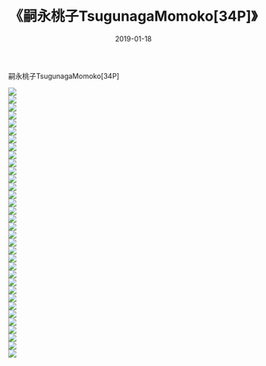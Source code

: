 ﻿---
layout: post
title:  《嗣永桃子TsugunagaMomoko[34P]》
date:   2019-01-18
img: http://pic.660000.xyz/1:/唯美/2019/嗣永桃子TsugunagaMomoko[34P]/000.jpg
categories: [美女, 清纯, 唯美]
---

嗣永桃子TsugunagaMomoko[34P]

  ![](http://pic.660000.xyz/1:/唯美/2019/嗣永桃子TsugunagaMomoko[34P]/001.jpg) <br> ![](http://pic.660000.xyz/1:/唯美/2019/嗣永桃子TsugunagaMomoko[34P]/002.jpg) <br> ![](http://pic.660000.xyz/1:/唯美/2019/嗣永桃子TsugunagaMomoko[34P]/003.jpg) <br> ![](http://pic.660000.xyz/1:/唯美/2019/嗣永桃子TsugunagaMomoko[34P]/004.jpg) <br> ![](http://pic.660000.xyz/1:/唯美/2019/嗣永桃子TsugunagaMomoko[34P]/005.jpg) <br> ![](http://pic.660000.xyz/1:/唯美/2019/嗣永桃子TsugunagaMomoko[34P]/006.jpg) <br> ![](http://pic.660000.xyz/1:/唯美/2019/嗣永桃子TsugunagaMomoko[34P]/007.jpg) <br> ![](http://pic.660000.xyz/1:/唯美/2019/嗣永桃子TsugunagaMomoko[34P]/008.jpg) <br> ![](http://pic.660000.xyz/1:/唯美/2019/嗣永桃子TsugunagaMomoko[34P]/009.jpg) <br> ![](http://pic.660000.xyz/1:/唯美/2019/嗣永桃子TsugunagaMomoko[34P]/010.jpg) <br> ![](http://pic.660000.xyz/1:/唯美/2019/嗣永桃子TsugunagaMomoko[34P]/011.jpg) <br> ![](http://pic.660000.xyz/1:/唯美/2019/嗣永桃子TsugunagaMomoko[34P]/012.jpg) <br> ![](http://pic.660000.xyz/1:/唯美/2019/嗣永桃子TsugunagaMomoko[34P]/013.jpg) <br> ![](http://pic.660000.xyz/1:/唯美/2019/嗣永桃子TsugunagaMomoko[34P]/014.jpg) <br> ![](http://pic.660000.xyz/1:/唯美/2019/嗣永桃子TsugunagaMomoko[34P]/015.jpg) <br> ![](http://pic.660000.xyz/1:/唯美/2019/嗣永桃子TsugunagaMomoko[34P]/016.jpg) <br> ![](http://pic.660000.xyz/1:/唯美/2019/嗣永桃子TsugunagaMomoko[34P]/017.jpg) <br> ![](http://pic.660000.xyz/1:/唯美/2019/嗣永桃子TsugunagaMomoko[34P]/018.jpg) <br> ![](http://pic.660000.xyz/1:/唯美/2019/嗣永桃子TsugunagaMomoko[34P]/019.jpg) <br> ![](http://pic.660000.xyz/1:/唯美/2019/嗣永桃子TsugunagaMomoko[34P]/020.jpg) <br> ![](http://pic.660000.xyz/1:/唯美/2019/嗣永桃子TsugunagaMomoko[34P]/021.jpg) <br> ![](http://pic.660000.xyz/1:/唯美/2019/嗣永桃子TsugunagaMomoko[34P]/022.jpg) <br> ![](http://pic.660000.xyz/1:/唯美/2019/嗣永桃子TsugunagaMomoko[34P]/023.jpg) <br> ![](http://pic.660000.xyz/1:/唯美/2019/嗣永桃子TsugunagaMomoko[34P]/024.jpg) <br> ![](http://pic.660000.xyz/1:/唯美/2019/嗣永桃子TsugunagaMomoko[34P]/025.jpg) <br> ![](http://pic.660000.xyz/1:/唯美/2019/嗣永桃子TsugunagaMomoko[34P]/026.jpg) <br> ![](http://pic.660000.xyz/1:/唯美/2019/嗣永桃子TsugunagaMomoko[34P]/027.jpg) <br> ![](http://pic.660000.xyz/1:/唯美/2019/嗣永桃子TsugunagaMomoko[34P]/028.jpg) <br> ![](http://pic.660000.xyz/1:/唯美/2019/嗣永桃子TsugunagaMomoko[34P]/029.jpg) <br> ![](http://pic.660000.xyz/1:/唯美/2019/嗣永桃子TsugunagaMomoko[34P]/030.jpg) <br> ![](http://pic.660000.xyz/1:/唯美/2019/嗣永桃子TsugunagaMomoko[34P]/031.jpg) <br> ![](http://pic.660000.xyz/1:/唯美/2019/嗣永桃子TsugunagaMomoko[34P]/032.jpg) <br> ![](http://pic.660000.xyz/1:/唯美/2019/嗣永桃子TsugunagaMomoko[34P]/033.jpg) <br> ![](http://pic.660000.xyz/1:/唯美/2019/嗣永桃子TsugunagaMomoko[34P]/034.jpg) <br>